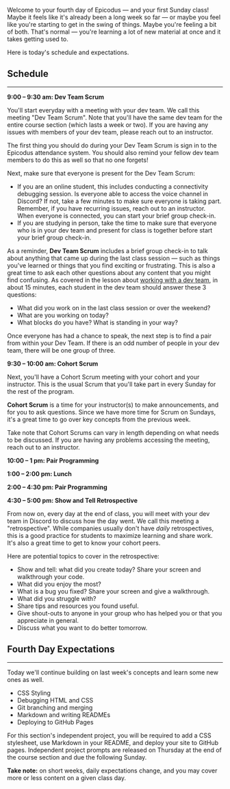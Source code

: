 Welcome to your fourth day of Epicodus — and your first Sunday class! Maybe it feels like it's already been a long week so far — or maybe you feel like you're starting to get in the swing of things. Maybe you're feeling a bit of both. That's normal — you're learning a lot of new material at once and it takes getting used to.

Here is today's schedule and expectations.

## Schedule
---

**9:00 – 9:30 am: Dev Team Scrum**

You'll start everyday with a meeting with your dev team. We call this meeting "Dev Team Scrum". Note that you'll have the same dev team for the entire course section (which lasts a week or two). If you are having any issues with members of your dev team, please reach out to an instructor.

The first thing you should do during your Dev Team Scrum is sign in to the Epicodus attendance system. You should also remind your fellow dev team members to do this as well so that no one forgets!

Next, make sure that everyone is present for the Dev Team Scrum: 

- If you are an online student, this includes conducting a connectivity debugging session. Is everyone able to access the voice channel in Discord? If not, take a few minutes to make sure everyone is taking part. Remember, if you have recurring issues, reach out to an instructor. When everyone is connected, you can start your brief group check-in.
- If you are studying in person, take the time to make sure that everyone who is in your dev team and present for class is together before start your brief group check-in.

As a reminder, **Dev Team Scrum** includes a brief group check-in to talk about anything that came up during the last class session — such as things you've learned or things that you find exciting or frustrating. This is also a great time to ask each other questions about any content that you might find confusing. As covered in the lesson about [working with a dev team](/pre-work/getting-started-with-intro-to-programming/working-with-a-dev-team), in about 15 minutes, each student in the dev team should answer these 3 questions:

* What did you work on in the last class session or over the weekend?
* What are you working on today?
* What blocks do you have? What is standing in your way?

Once everyone has had a chance to speak, the next step is to find a pair from within your Dev Team. If there is an odd number of people in your dev team, there will be one group of three. 

**9:30 – 10:00 am: Cohort Scrum**

Next, you'll have a Cohort Scrum meeting with your cohort and your instructor. This is the usual Scrum that you'll take part in every Sunday for the rest of the program. 

**Cohort Scrum** is a time for your instructor(s) to make announcements, and for you to ask questions. Since we have more time for Scrum on Sundays, it's a great time to go over key concepts from the previous week. 

Take note that Cohort Scrums can vary in length depending on what needs to be discussed. If you are having any problems accessing the meeting, reach out to an instructor.

**10:00 – 1 pm: Pair Programming**

**1:00 – 2:00 pm: Lunch**

**2:00 – 4:30 pm: Pair Programming**

**4:30 – 5:00 pm: Show and Tell Retrospective**

From now on, every day at the end of class, you will meet with your dev team in Discord to discuss how the day went. We call this meeting a "retrospective". While companies usually don't have _daily_ retrospectives, this is a good practice for students to maximize learning and share work. It's also a great time to get to know your cohort peers.

Here are potential topics to cover in the retrospective:

* Show and tell: what did you create today? Share your screen and walkthrough your code.
* What did you enjoy the most?
* What is a bug you fixed? Share your screen and give a walkthrough.
* What did you struggle with?
* Share tips and resources you found useful.
* Give shout-outs to anyone in your group who has helped you or that you appreciate in general.
* Discuss what you want to do better tomorrow.

## Fourth Day Expectations
---

Today we'll continue building on last week's concepts and learn some new ones as well.

* CSS Styling
* Debugging HTML and CSS
* Git branching and merging
* Markdown and writing READMEs
* Deploying to GitHub Pages

For this section's independent project, you will be required to add a CSS stylesheet, use Markdown in your README, and deploy your site to GitHub pages. Independent project prompts are released on Thursday at the end of the course section and due the following Sunday.

**Take note:** on short weeks, daily expectations change, and you may cover more or less content on a given class day.